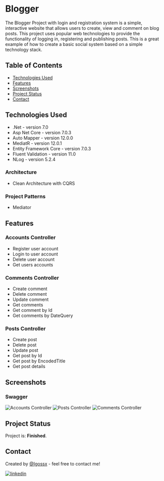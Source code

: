 # Blogger
The Blogger Project with login and registration system is a simple, interactive website that allows users to create, view and comment on blog posts. This project uses popular web technologies to provide the functionality of logging in, registering and publishing posts. This is a great example of how to create a basic social system based on a simple technology stack.

## Table of Contents
* [Technologies Used](#technologies-used)
* [Features](#features)
* [Screenshots](#screenshots)
* [Project Status](#project-status)
* [Contact](#contact)

## Technologies Used
- .Net - version 7.0
- Asp Net Core - version 7.0.3
- Auto Mapper - version 12.0.0
- MediatR - version 12.0.1
- Entity Framework Core - version 7.0.3
- Fluent Validation - version 11.0
- NLog - version 5.2.4
  
### Architecture 
- Clean Architecture with CQRS

### Project Patterns
- Mediator

## Features

### Accounts Controller
- Register user account
- Login to user account
- Delete user account
- Get users accounts

### Comments Controller
- Create comment
- Delete comment
- Update comment
- Get comments
- Get comment by Id
- Get comments by DateQuery

### Posts Controller
- Create post
- Delete post
- Update post
- Get post by Id
- Get post by EncodedTitle
- Get post details

## Screenshots

### Swagger
![Accounts Controller](src/swagger1.png)
![Posts Controller](src/swagger2.png)
![Comments Controller](src/swagger3.png)



## Project Status
Project is: **Finished**.

## Contact
Created by [@Igossx](https://www.github.com/igossx) - feel free to contact me!

[![linkedin](https://img.shields.io/badge/linkedin-0A66C2?style=for-the-badge&logo=linkedin&logoColor=white)](https://www.linkedin.com/in/igor-tarasinski) 
